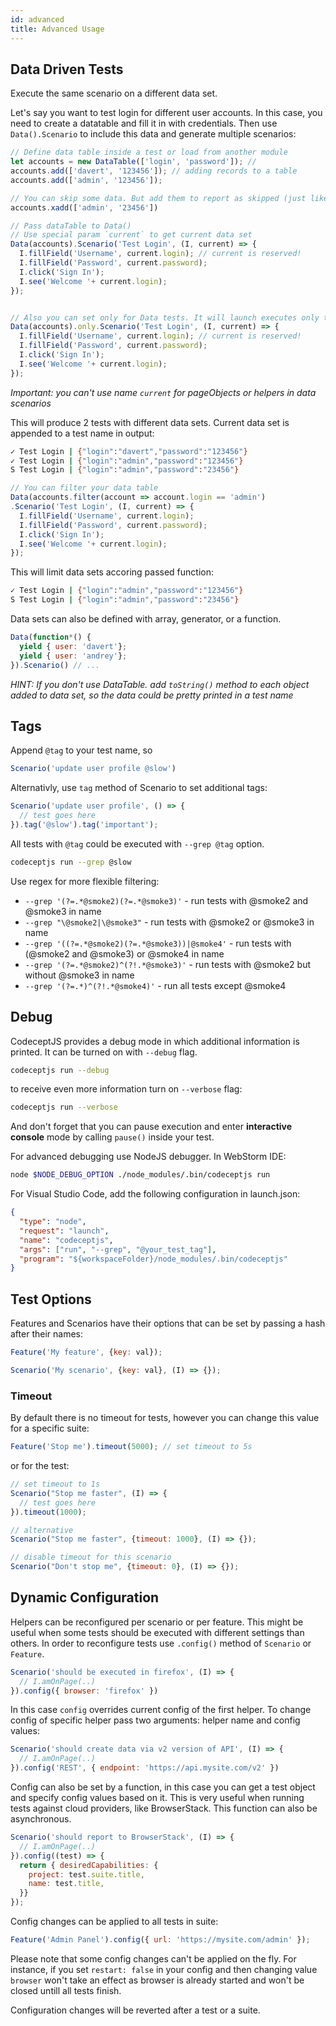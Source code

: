 ```yaml
---
id: advanced
title: Advanced Usage
---
```


## Data Driven Tests

Execute the same scenario on a different data set.

Let's say you want to test login for different user accounts.
In this case, you need to create a datatable and fill it in with credentials.
Then use `Data().Scenario` to include this data and generate multiple scenarios:

```js
// Define data table inside a test or load from another module
let accounts = new DataTable(['login', 'password']); //
accounts.add(['davert', '123456']); // adding records to a table
accounts.add(['admin', '123456']);

// You can skip some data. But add them to report as skipped (just like with usual scenarios):
accounts.xadd(['admin', '23456'])

// Pass dataTable to Data()
// Use special param `current` to get current data set
Data(accounts).Scenario('Test Login', (I, current) => {
  I.fillField('Username', current.login); // current is reserved!
  I.fillField('Password', current.password);
  I.click('Sign In');
  I.see('Welcome '+ current.login);
});


// Also you can set only for Data tests. It will launch executes only the current test but with all data options
Data(accounts).only.Scenario('Test Login', (I, current) => {
  I.fillField('Username', current.login); // current is reserved!
  I.fillField('Password', current.password);
  I.click('Sign In');
  I.see('Welcome '+ current.login);
});
```

*Important: you can't use name `current` for pageObjects or helpers in data scenarios*

This will produce 2 tests with different data sets.
Current data set is appended to a test name in output:

```sh
✓ Test Login | {"login":"davert","password":"123456"}
✓ Test Login | {"login":"admin","password":"123456"}
S Test Login | {"login":"admin","password":"23456"}
```

```js
// You can filter your data table
Data(accounts.filter(account => account.login == 'admin')
.Scenario('Test Login', (I, current) => {
  I.fillField('Username', current.login);
  I.fillField('Password', current.password);
  I.click('Sign In');
  I.see('Welcome '+ current.login);
});
```

This will limit data sets accoring passed function:

```sh
✓ Test Login | {"login":"admin","password":"123456"}
S Test Login | {"login":"admin","password":"23456"}
```

Data sets can also be defined with array, generator, or a function.

```js
Data(function*() {
  yield { user: 'davert'};
  yield { user: 'andrey'};
}).Scenario() // ...
```

*HINT: If you don't use DataTable. add `toString()` method to each object added to data set, so the data could be pretty printed in a test name*

## Tags

Append `@tag` to your test name, so

```js
Scenario('update user profile @slow')
```

Alternativly, use `tag` method of Scenario to set additional tags:

```js
Scenario('update user profile', () => {
  // test goes here
}).tag('@slow').tag('important');
```

All tests with `@tag` could be executed with `--grep @tag` option.

```sh
codeceptjs run --grep @slow
```

Use regex for more flexible filtering:

* `--grep '(?=.*@smoke2)(?=.*@smoke3)'` - run tests with @smoke2 and @smoke3 in name
* `--grep "\@smoke2|\@smoke3"` - run tests with @smoke2 or @smoke3 in name
* `--grep '((?=.*@smoke2)(?=.*@smoke3))|@smoke4'` - run tests with (@smoke2 and @smoke3) or @smoke4 in name
* `--grep '(?=.*@smoke2)^(?!.*@smoke3)'` - run tests with @smoke2 but without @smoke3 in name
* `--grep '(?=.*)^(?!.*@smoke4)'` - run all tests except @smoke4



## Debug

CodeceptJS provides a debug mode in which additional information is printed.
It can be turned on with `--debug` flag.

```sh
codeceptjs run --debug
```

to receive even more information turn on `--verbose` flag:

```sh
codeceptjs run --verbose
```

And don't forget that you can pause execution and enter **interactive console** mode by calling `pause()` inside your test.

For advanced debugging use NodeJS debugger. In WebStorm IDE:

```sh
node $NODE_DEBUG_OPTION ./node_modules/.bin/codeceptjs run
```

For Visual Studio Code, add the following configuration in launch.json:

```json
{
  "type": "node",
  "request": "launch",
  "name": "codeceptjs",
  "args": ["run", "--grep", "@your_test_tag"],
  "program": "${workspaceFolder}/node_modules/.bin/codeceptjs"
}
```


## Test Options

Features and Scenarios have their options that can be set by passing a hash after their names:

```js
Feature('My feature', {key: val});

Scenario('My scenario', {key: val}, (I) => {});
```

### Timeout

By default there is no timeout for tests, however you can change this value for a specific suite:

```js
Feature('Stop me').timeout(5000); // set timeout to 5s
```

or for the test:

```js
// set timeout to 1s
Scenario("Stop me faster", (I) => {
  // test goes here
}).timeout(1000);

// alternative
Scenario("Stop me faster", {timeout: 1000}, (I) => {});

// disable timeout for this scenario
Scenario("Don't stop me", {timeout: 0}, (I) => {});
```


## Dynamic Configuration

Helpers can be reconfigured per scenario or per feature.
This might be useful when some tests should be executed with different settings than others.
In order to reconfigure tests use `.config()` method of `Scenario` or `Feature`.

```js
Scenario('should be executed in firefox', (I) => {
  // I.amOnPage(..)
}).config({ browser: 'firefox' })
```

In this case `config` overrides current config of the first helper.
To change config of specific helper pass two arguments: helper name and config values:

```js
Scenario('should create data via v2 version of API', (I) => {
  // I.amOnPage(..)
}).config('REST', { endpoint: 'https://api.mysite.com/v2' })
```

Config can also be set by a function, in this case you can get a test object and specify config values based on it.
This is very useful when running tests against cloud providers, like BrowserStack. This function can also be asynchronous.

```js
Scenario('should report to BrowserStack', (I) => {
  // I.amOnPage(..)
}).config((test) => {
  return { desiredCapabilities: {
    project: test.suite.title,
    name: test.title,
  }}
});
```

Config changes can be applied to all tests in suite:

```js
Feature('Admin Panel').config({ url: 'https://mysite.com/admin' });
```

Please note that some config changes can't be applied on the fly. For instance, if you set `restart: false` in your config and then changing value `browser` won't take an effect as browser is already started and won't be closed untill all tests finish.

Configuration changes will be reverted after a test or a suite.

